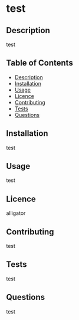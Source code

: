# test
## Description
test
## Table of Contents
* [Description](#Description)
* [Installation](#Installation)
* [Usage](#Usage)
* [Licence](#Licence)
* [Contributing](#Contributing)
* [Tests](#Tests)
* [Questions](#Questions)
## Installation
test
## Usage
test
## Licence
alligator
## Contributing
test
## Tests
test
## Questions
test
    